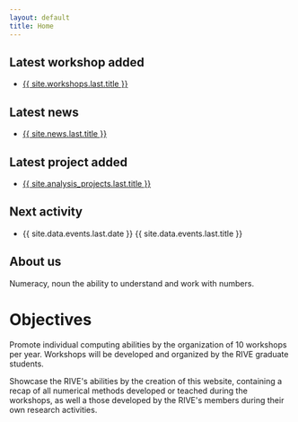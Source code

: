 ```yaml
---
layout: default
title: Home
---
```

## Latest workshop added
<ul>
    <li>
      <a href="{{ site.workshops.last.url }}">{{ site.workshops.last.title }}</a>
    </li>
</ul>

## Latest news
<ul>
    <li>
      <a href="{{ site.news.last.url }}">{{ site.news.last.title }}</a>
    </li>
</ul>

## Latest project added
<ul>
    <li>
      <a href="{{ site.analysis_projects.last.url }}">{{ site.analysis_projects.last.title }}</a>
    </li>
</ul>


## Next activity
<ul>
    <li>
		{{ site.data.events.last.date }} {{ site.data.events.last.title }}
    </li>
</ul>

## About us
Numeracy, noun
the ability to understand and work with numbers.

# Objectives
Promote individual computing abilities by the organization of 10 workshops per year. Workshops will be developed and organized by the RIVE graduate students.

Showcase the RIVE's abilities by the creation of this website, containing a recap of all numerical methods developed or teached during the workshops, as well a those developed by the RIVE's members during their own research activities.
